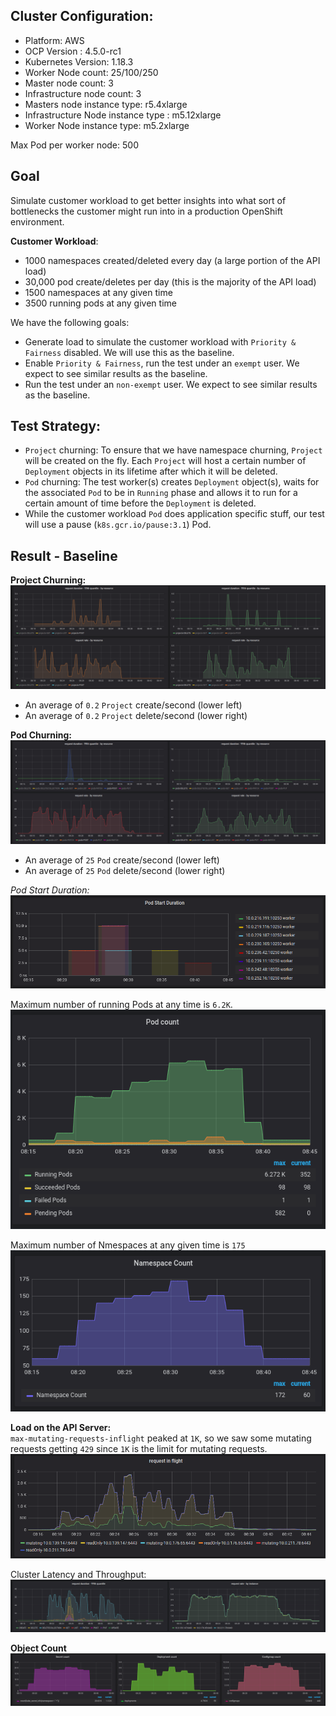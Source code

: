 ## Cluster Configuration:
* Platform: AWS
* OCP Version :  4.5.0-rc1
* Kubernetes Version: 1.18.3
* Worker Node count: 25/100/250
* Master node count: 3
* Infrastructure node count: 3
* Masters node instance type: r5.4xlarge
* Infrastructure Node instance type : m5.12xlarge
* Worker Node instance type:  m5.2xlarge

Max Pod per worker node: 500

## Goal
Simulate customer workload to get better insights into what sort of bottlenecks the customer might run into in a production 
OpenShift environment.

**Customer Workload**:
* 1000 namespaces created/deleted every day (a large portion of the API load)
* 30,000 pod create/deletes per day (this is the majority of the API load)
* 1500 namespaces at any given time
* 3500 running pods at any given time

We have the following goals:
* Generate load to simulate the customer workload with `Priority & Fairness` disabled. We will use this as the baseline.
* Enable `Priority & Fairness`, run the test under an `exempt` user. We expect to see similar results as the baseline.
* Run the test under an `non-exempt` user. We expect to see similar results as the baseline.

## Test Strategy:
* `Project` churning: To ensure that we have namespace churning, `Project` will be created on the fly. Each `Project` will host a certain
  number of `Deployment` objects in its lifetime after which it will be deleted.
* `Pod` churning: The test worker(s) creates `Deployment` object(s), waits for the associated `Pod` to be in `Running` phase and allows 
  it to run for a certain amount of time before the `Deployment` is deleted.
* While the customer workload `Pod` does application specific stuff, our test will use a pause (`k8s.gcr.io/pause:3.1`) Pod.


## Result - Baseline
**Project Churning:**  
![project churn rate](project-churning.png)
* An average of `0.2` `Project` create/second (lower left)
* An average of `0.2` `Project` delete/second (lower right)

**Pod Churning:**  
![pod churn rate](pod-churning.png)
* An average of `25` `Pod` create/second (lower left)
* An average of `25` `Pod` delete/second (lower right)

*Pod Start Duration:*  
![pod start duration](pod-start-duration.png)

Maximum number of running Pods at any time is `6.2K`.  
![running pods](running-pods.png)

Maximum number of Nmespaces at any given time is `175`  
![max namespaces](max-namespaces.png)

**Load on the API Server:**  
`max-mutating-requests-inflight` peaked at `1K`, so we saw some mutating requests getting `429` since `1K` is the 
limit for mutating requests.  
![max inflights](max-inflights.png)

Cluster Latency and Throughput:   
![rps-latency](rps-latency.png)

**Object Count**  
![count](count.png)
